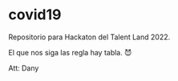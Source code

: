 # covid19
Repositorio para Hackaton del Talent Land 2022.

El que nos siga las regla hay tabla. 😈

Att: Dany
